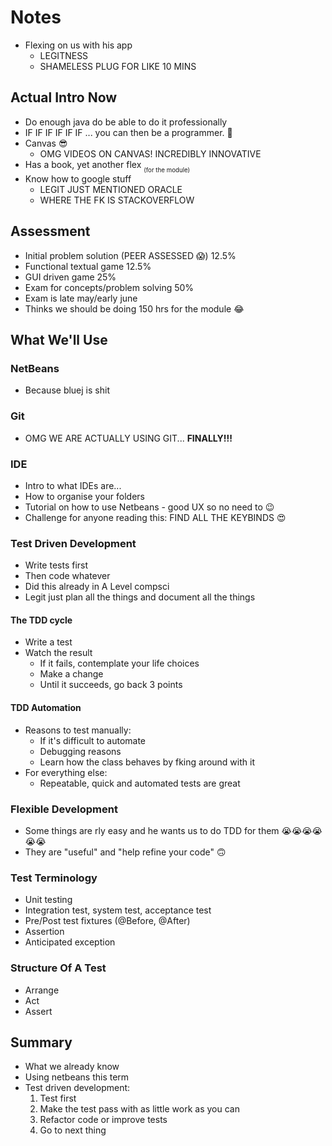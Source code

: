 # Notes

- Flexing on us with his app
  - LEGITNESS
  - SHAMELESS PLUG FOR LIKE 10 MINS

## Actual Intro Now

- Do enough java do be able to do it professionally
- IF IF IF IF IF IF ... you can then be a programmer. 🙂
- Canvas 😎
  - OMG VIDEOS ON CANVAS! INCREDIBLY INNOVATIVE
- Has a book, yet another flex <sub><sub>(for the module)</sub></sub>
- Know how to google stuff
  - LEGIT JUST MENTIONED ORACLE
  - WHERE THE FK IS STACKOVERFLOW

## Assessment

- Initial problem solution (PEER ASSESSED 😱) 12.5%
- Functional textual game 12.5%
- GUI driven game 25%
- Exam for concepts/problem solving 50%
- Exam is late may/early june
- Thinks we should be doing 150 hrs for the module 😂

## What We'll Use

### NetBeans

- Because bluej is shit

### Git

- OMG WE ARE ACTUALLY USING GIT... **FINALLY!!!**

### IDE

- Intro to what IDEs are...
- How to organise your folders
- Tutorial on how to use Netbeans - good UX so no need to 😉
- Challenge for anyone reading this: FIND ALL THE KEYBINDS 😍

### Test Driven Development

- Write tests first
- Then code whatever
- Did this already in A Level compsci
- Legit just plan all the things and document all the things

#### The TDD cycle

- Write a test
- Watch the result
  - If it fails, contemplate your life choices
  - Make a change
  - Until it succeeds, go back 3 points

#### TDD Automation

- Reasons to test manually:
  - If it's difficult to automate
  - Debugging reasons
  - Learn how the class behaves by fking around with it
- For everything else:
  - Repeatable, quick and automated tests are great

### Flexible Development

- Some things are rly easy and he wants us to do TDD for them 😭😭😭😭😭😭
- They are "useful" and "help refine your code" 🙃

### Test Terminology

- Unit testing
- Integration test, system test, acceptance test
- Pre/Post test fixtures (@Before, @After)
- Assertion
- Anticipated exception

### Structure Of A Test

- Arrange
- Act
- Assert

## Summary

- What we already know
- Using netbeans this term
- Test driven development:
  1. Test first
  2. Make the test pass with as little work as you can
  3. Refactor code or improve tests
  4. Go to next thing
